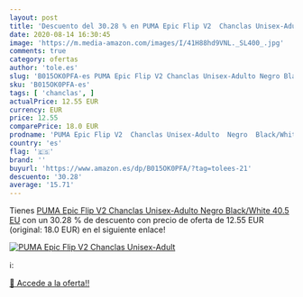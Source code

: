 ```yaml
---
layout: post
title: 'Descuento del 30.28 % en PUMA Epic Flip V2  Chanclas Unisex-Adult'
date: 2020-08-14 16:30:45
image: 'https://m.media-amazon.com/images/I/41H88hd9VNL._SL400_.jpg'
comments: true
category: ofertas
author: 'tole.es'
slug: 'B015OK0PFA-es PUMA Epic Flip V2 Chanclas Unisex-Adulto Negro Black/White...'
sku: 'B015OK0PFA-es'
tags: [ 'chanclas', ]
actualPrice: 12.55 EUR
currency: EUR
price: 12.55
comparePrice: 18.0 EUR
prodname: 'PUMA Epic Flip V2  Chanclas Unisex-Adulto  Negro  Black/White   40.5 EU'
country: 'es'
flag: '🇪🇸'
brand: ''
buyurl: 'https://www.amazon.es/dp/B015OK0PFA/?tag=tolees-21'
descuento: '30.28'
average: '15.71'
---
```


Tienes [PUMA Epic Flip V2  Chanclas Unisex-Adulto  Negro  Black/White   40.5 EU](https://www.amazon.es/dp/B015OK0PFA/?tag=tolees-21) con un 30.28 % de descuento con precio de oferta de 12.55 EUR (original: 18.0 EUR) en el siguiente enlace!

[![PUMA Epic Flip V2  Chanclas Unisex-Adult](https://m.media-amazon.com/images/I/41H88hd9VNL._SL400_.jpg)](https://www.amazon.es/dp/B015OK0PFA/?tag=tolees-21)

ℹ️:


[🛒 Accede a la oferta!!](https://www.amazon.es/dp/B015OK0PFA/?tag=tolees-21)
